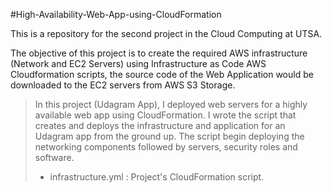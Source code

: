 #High-Availability-Web-App-using-CloudFormation

This is a repository for the second project in the Cloud Computing at UTSA.

The objective of this project is to create the required AWS infrastructure (Network and EC2 Servers) using Infrastructure as Code AWS Cloudformation scripts, the source code of the Web Application would be downloaded to the EC2 servers from AWS S3 Storage.
> In this project (Udagram App), I deployed web servers for a highly available web app using CloudFormation.
> I wrote the script that creates and deploys the infrastructure and application for an Udagram app from the ground up.
> The script begin deploying the networking components followed by servers, security roles and software.
> * infrastructure.yml :  Project's CloudFormation script.
